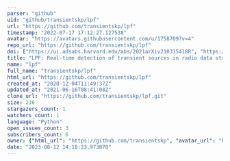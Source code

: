 ```yaml
---
parser: "github"
uid: "github/transientskp/lpf"
url: "https://github.com/transientskp/lpf"
timestamp: "2022-07-17 17:12:27.127538"
avatar: "https://avatars.githubusercontent.com/u/1758709?v=4"
repo_url: "https://github.com/transientskp/lpf"
doi: ["https://ui.adsabs.harvard.edu/abs/2021arXiv210315418R", "https://ui.adsabs.harvard.edu/abs/2021ascl.soft03015R/abstract"]
title: "LPF: Real-time detection of transient sources in radio data streams"
name: "lpf"
full_name: "transientskp/lpf"
html_url: "https://github.com/transientskp/lpf"
created_at: "2020-12-04T11:49:37Z"
updated_at: "2021-06-16T08:41:08Z"
clone_url: "https://github.com/transientskp/lpf.git"
size: 216
stargazers_count: 1
watchers_count: 1
language: "Python"
open_issues_count: 3
subscribers_count: 6
owner: {"html_url": "https://github.com/transientskp", "avatar_url": "https://avatars.githubusercontent.com/u/1758709?v=4", "login": "transientskp", "type": "Organization"}
date: "2023-08-12 14:18:23.973878"
---
```

